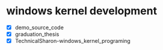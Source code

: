 # windows kernel development


- [x] demo\_source\_code
- [x] graduation\_thesis
- [x] TechnicalSharon-windows\_kernel\_programing
